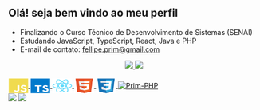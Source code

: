 ## Olá! seja bem vindo ao meu perfil

- Finalizando o Curso Técnico de Desenvolvimento de Sistemas (SENAI)
- Estudando JavaScript, TypeScript, React, Java e PHP 
- E-mail de contato: fellipe.prim@gmail.com

<div>

<div align="center">
  <a href="https://github.com/FellipePrim">
  <img height="180em" src="https://github-readme-stats.vercel.app/api?username=FellipePrim&show_icons=true&theme=dracula&include_all_commits=true&count_private=true"/>
  <img height="180em" src="https://github-readme-stats.vercel.app/api/top-langs/?username=FellipePrim&layout=compact&langs_count=7&theme=dracula"/>
</div>

  <a href="https://github.com/FellipePrim">  
<div style="display: inline_block"><br>
  <img align="center" alt="Prim-Js" height="30" width="40" src="https://raw.githubusercontent.com/devicons/devicon/master/icons/javascript/javascript-plain.svg">
  <img align="center" alt="Prim-Ts" height="30" width="40" src="https://raw.githubusercontent.com/devicons/devicon/master/icons/typescript/typescript-plain.svg">
  <img align="center" alt="Prim-React" height="30" width="40" src="https://raw.githubusercontent.com/devicons/devicon/master/icons/react/react-original.svg">
  <img align="center" alt="Prim-HTML" height="30" width="40" src="https://raw.githubusercontent.com/devicons/devicon/master/icons/html5/html5-original.svg">
  <img align="center" alt="Prim-CSS" height="30" width="40" src="https://raw.githubusercontent.com/devicons/devicon/master/icons/css3/css3-original.svg">
  <img align="center" alt="Prim-PHP" height="50" width="40" src="https://cdn.jsdelivr.net/gh/devicons/devicon/icons/php/php-original.svg"/>
</div>

<div> 
  <a href="https://instagram.com/fprim_" target="_blank"><img src="https://img.shields.io/badge/-Instagram-%23E4405F?style=for-the-badge&logo=instagram&logoColor=white" target="_blank"></a>
  <a href = "mailto:fellipe.prim@gmail.com"><img src="https://img.shields.io/badge/-Gmail-%23333?style=for-the-badge&logo=gmail&logoColor=white" target="_blank"></a>
</div>

